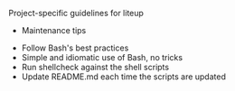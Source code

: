 Project-specific guidelines for liteup

* Maintenance tips

- Follow Bash's best practices
- Simple and idiomatic use of Bash, no tricks
- Run shellcheck against the shell scripts
- Update README.md each time the scripts are updated